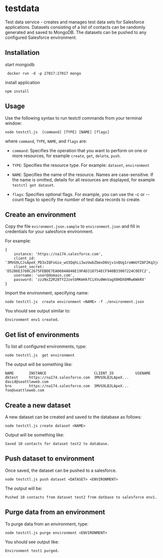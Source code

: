 # testdata
Test data service - creates and manages test data sets for Salesforce applications.
Datasets consisting of a list of contacts can be randomly generated and saved to MongoDB.  The datasets can
be pushed to any configured Salesforce environment.

## Installation

start mongodb

```
 docker run -d -p 27017:27017 mongo
 ```

 install application

```
npm install
```

## Usage

Use the following syntax to run testctl commands from your terminal window:

```
node testctl.js  [command] [TYPE] [NAME] [flags]
```

where `command`, `TYPE`, `NAME`, and `flags` are:

* `command`: Specifies the operation that you want to perform on one or more resources, 
for example `create`, `get`, `delete`, `push`.

* `TYPE`:   Specifies the resource type. For example: `dataset`, `environment`

* `NAME`: Specifies the name of the resource. Names are case-sensitive. 
If the name is omitted, details for all resources are displayed, for example `testctl get dataset`.

* `flags`: Specifies optional flags. For example, you can use the -c or --count flags to specify the number of 
test data records to create.


## Create an environment

Copy the file `evironment.json.sample` to `environment.json` and fill in credentials for your salesforce environment.

For example:

```
{
    instance: 'https://na174.salesforce.com',
    client_id: '3MVG9LCJsApeX_PD3xIQFoGio_wU3QqhLi3wzUwbZbmvD6Ujv1nQUg1roWmUYZAF2Kq3joOi6IhxJSCmm5ydg',
    client_secret: 'D5286E3760C2675FEBDE7EA0684A046E19FAD318754ECF940B33007224C0EFC2',
    username: 'user@domain.com',
    password: 'zzzNxZ2R28TYZJzetbMKmHkfCiXVu0WnVagX0HDX6MRw6WkRX'
}
```

Import the environment, specifying name:

`node testctl.js  create environment <NAME> -f ./environment.json`

You should see output similar to:

```
Environment env1 created.
```

## Get list of environments

To list all configured environments, type:

`node testctl.js  get environment`

The output will be something like:

```
NAME       INSTANCE                      CLIENT_ID          USENAME
dktest     https://na174.salesforce.com  3MVG9LBJLApeX...   david@seattleweb.com
bro        https://na174.salesforce.com  3MVG9LBJLApeX...   foo@seattleweb.com
```

## Create a new dataset

A new dataset can be created and saved to the database as follows:

`node testctl.js create dataset <NAME>`

Output will be something like:

```
Saved 10 contacts for dataset test2 to database.
```

## Push dataset to environment

Once saved, the dataset can be pushed to a salesforce.  

`node testctl.js push dataset <DATASET> <ENVIRONMENT>`

The output will be:

```
Pushed 10 contacts from dataset test2 from datbase to salesforce env1.
```

## Purge data from an environment

To purge data from an environment, type:

`node testctl.js purge environment <ENVIRONMENT>`

You should see output like:

```
Environment test1 purged.
```
